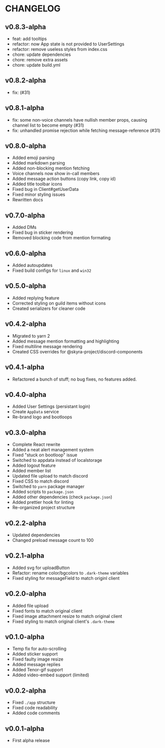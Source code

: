 # CHANGELOG

## v0.8.3-alpha

-   feat: add tooltips
-   refactor: now App state is not provided to UserSettings
-   refactor: remove useless styles from index.css
-   chore: update dependencies
-   chore: remove extra assets
-   chore: update build.yml

## v0.8.2-alpha

-   fix: (#31)

## v0.8.1-alpha

-   fix: some non-voice channels have nullish member props, causing channel list to become empty (#31)
-   fix: unhandled promise rejection while fetching message-reference (#31)

## v0.8.0-alpha

-   Added emoji parsing
-   Added markdown parsing
-   Added non-blocking mention fetching
-   Voice channels now show in-call members
-   Added message action buttons (copy link, copy id)
-   Added title toolbar icons
-   Fixed bug in Client#getUserData
-   Fixed minor styling issues
-   Rewritten docs

## v0.7.0-alpha

-   Added DMs
-   Fixed bug in sticker rendering
-   Removed blocking code from mention formating

## v0.6.0-alpha

-   Added autoupdates
-   Fixed build configs for `linux` and `win32`

## v0.5.0-alpha

-   Added replying feature
-   Corrected styling on guild items without icons
-   Created serializers for cleaner code

## v0.4.2-alpha

-   Migrated to yarn 2
-   Added message mention formatting and highlighting
-   Fixed multiline message rendering
-   Created CSS overrides for @skyra-project/discord-components

## v0.4.1-alpha

-   Refactored a bunch of stuff; no bug fixes, no features added.

## v0.4.0-alpha

-   Added User Settings (persistant login)
-   Create `AppData` service
-   Re-brand logo and bootloops

## v0.3.0-alpha

-   Complete React rewrite
-   Added a neat alert management system
-   Fixed "stuck on bootloop" issue
-   Switched to appdata instead of localstorage
-   Added logout feature
-   Added member list
-   Updated file upload to match discord
-   Fixed CSS to match discord
-   Switched to `yarn` package manager
-   Added scripts to `package.json`
-   Added other dependencies (check `package.json`)
-   Added prettier hook for linting
-   Re-organized project structure

## v0.2.2-alpha

-   Updated dependencies
-   Changed preload message count to 100

## v0.2.1-alpha

-   Added svg for uploadButton
-   Refactor: rename color/bgcolors to `.dark-theme` variables
-   Fixed styling for messageField to match originl client

## v0.2.0-alpha

-   Added file upload
-   Fixed fonts to match original client
-   Fixed image attachment resize to match original client
-   Fixed styling to match original client's `.dark-theme`

## v0.1.0-alpha

-   Temp fix for auto-scrolling
-   Added sticker support
-   Fixed faulty image resize
-   Added message replies
-   Added Tenor-gif support
-   Added video-embed support (limited)

## v0.0.2-alpha

-   Fixed `./app` structure
-   Fixed code readability
-   Added code comments

## v0.0.1-alpha

-   First alpha release

